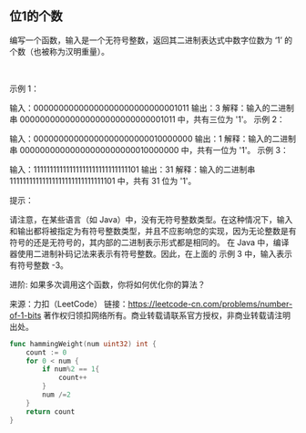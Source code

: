 ##  位1的个数

编写一个函数，输入是一个无符号整数，返回其二进制表达式中数字位数为 ‘1’ 的个数（也被称为汉明重量）。

 

示例 1：

输入：00000000000000000000000000001011
输出：3
解释：输入的二进制串 00000000000000000000000000001011 中，共有三位为 '1'。
示例 2：

输入：00000000000000000000000010000000
输出：1
解释：输入的二进制串 00000000000000000000000010000000 中，共有一位为 '1'。
示例 3：

输入：11111111111111111111111111111101
输出：31
解释：输入的二进制串 11111111111111111111111111111101 中，共有 31 位为 '1'。
 

提示：

请注意，在某些语言（如 Java）中，没有无符号整数类型。在这种情况下，输入和输出都将被指定为有符号整数类型，并且不应影响您的实现，因为无论整数是有符号的还是无符号的，其内部的二进制表示形式都是相同的。
在 Java 中，编译器使用二进制补码记法来表示有符号整数。因此，在上面的 示例 3 中，输入表示有符号整数 -3。
 

进阶:
如果多次调用这个函数，你将如何优化你的算法？

来源：力扣（LeetCode）
链接：https://leetcode-cn.com/problems/number-of-1-bits
著作权归领扣网络所有。商业转载请联系官方授权，非商业转载请注明出处。

```go
func hammingWeight(num uint32) int {
    count := 0
    for 0 < num {
        if num%2 == 1{
            count++
        }
        num /=2
    }
    return count
}

```
